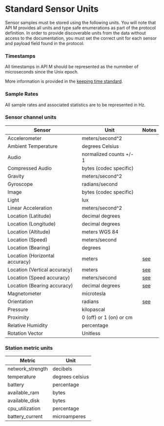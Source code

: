 # Standard Sensor Units

Sensor samples must be stored using the following units. You will note that API M provides all units and type safe enumerations as part of the protocol definition. In order to provide discoverable units from the data without access to the documentation, you must set the correct unit for each sensor and payload field found in the protocol.

### Timestamps

All timestamps in API M should be represented as the nummber of microseconds since the Unix epoch.

More information is provided in the [keeping time standard](https://bitbucket.org/redvoxhi/redvox-api-1000/src/master/docs/standards/keeping_time.md).

### Sample Rates

All sample rates and associated statistics are to be represented in Hz.

### Sensor channel units

| Sensor                         | Unit                         | Notes                                                                                               |
|--------------------------------|------------------------------|-----------------------------------------------------------------------------------------------------|
| Accelerometer                  | meters/second^2              |                                                                                                     |
| Ambient Temperature            | degrees Celsius              |                                                                                                     |
| Audio                          | normalized counts +/- 1      |                                                                                                     |
| Compressed Audio               | bytes (codec specific)       |                                                                                                     |
| Gravity                        | meters/second^2              |                                                                                                     |
| Gyroscope                      | radians/second               |                                                                                                     |
| Image                          | bytes (codec specific)       |                                                                                                     |
| Light                          | lux                          |                                                                                                     |
| Linear Acceleration            | meters/second^2              |                                                                                                     |
| Location (Latitude)            | decimal degrees              |                                                                                                     |
| Location (Longitude)           | decimal degrees              |                                                                                                     |
| Location (Altitude)            | meters WGS 84                |                                                                                                     |
| Location (Speed)               | meters/second                |                                                                                                     |
| Location (Bearing)             | degrees                      |                                                                                                     |
| Location (Horizontal accuracy) | meters                       | [see](https://developer.android.com/reference/android/location/Location#getAccuracy())              |
| Location (Vertical accuracy)   | meters                       | [see](https://developer.android.com/reference/android/location/Location#getVerticalAccuracyMeters())       |
| Location (Speed accuracy)      | meters/second                | [see](https://developer.android.com/reference/android/location/Location#getSpeedAccuracyMetersPerSecond()) |
| Location (Bearing accuracy)    | decimal degrees              | [see](https://developer.android.com/reference/android/location/Location#getBearingAccuracyDegrees())       |
| Magnetometer                   | microtesla                   |                                                                                                     |
| Orientation                    | radians                      | [see](https://developer.android.com/reference/android/hardware/SensorManager#getOrientation(float%5B%5D,%20float%5B%5D)) |
| Pressure                       | kilopascal                   |                                                                                                     |
| Proximity                      | 0 (off) or 1 (on) or cm      |                                                                                                     |
| Relative Humidity              | percentage                   |                                                                                                     |
| Rotation Vector                | Unitless                     |                                                                                                     |

### Station metric units

| Metric           | Unit            |
|------------------|-----------------|
| network_strength | decibels        |
| temperature      | degrees celsius |
| battery          | percentage      | 
| available_ram    | bytes           |
| available_disk   | bytes           |
| cpu_utilization  | percentage      |
| battery_current  | microamperes    |
